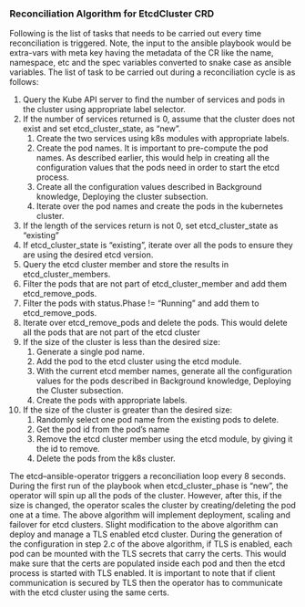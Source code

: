 ### Reconciliation Algorithm for EtcdCluster CRD

Following is the list of tasks that needs to be carried out every time reconciliation is triggered. Note, the input to the ansible playbook would be extra-vars with meta key having the metadata of the CR like the name, namespace, etc and the spec variables converted to snake case as ansible variables. The list of task to be carried out during a reconciliation cycle is as follows:

1. Query the Kube API server to find the number of services and pods in the cluster using appropriate label selector.
2. If the number of services returned is 0, assume that the cluster does not exist and set etcd_cluster_state, as “new”.
    1. Create the two services using k8s modules with appropriate labels.
    2. Create the pod names. It is important to pre-compute the pod names. As described earlier, this would help in creating all the configuration values that the pods need in order to start the etcd process.
    3. Create all the configuration values described in Background knowledge, Deploying the cluster subsection. 
    4. Iterate over the pod names and create the pods in the kubernetes cluster.
3. If the length of the services return is not 0, set etcd_cluster_state as “existing”
4. If etcd_cluster_state is “existing”, iterate over all the pods to ensure they are using the desired etcd version.
5. Query the etcd cluster member and store the results in etcd_cluster_members.
6. Filter the pods that are not part of etcd_cluster_member and add them etcd_remove_pods.
7. Filter the pods with status.Phase != “Running” and add them to etcd_remove_pods.
8. Iterate over etcd_remove_pods and delete the pods. This would delete all the pods that are not part of the etcd cluster
9. If the size of the cluster is less than the desired size:
    1. Generate a single pod name.
    2. Add the pod to the etcd cluster using the etcd module.
    3. With the current etcd member names, generate all the configuration values for the pods described in Background knowledge, Deploying the Cluster subsection.
    4. Create the pods with appropriate labels.
10. If the size of the cluster is greater than the desired size:
    1. Randomly select one pod name from the existing pods to delete.
    2. Get the pod id from the pod’s name
    3. Remove the etcd cluster member using the etcd module, by giving it the id to remove.
    4. Delete the pods from the k8s cluster.


The etcd–ansible-operator triggers a reconciliation loop every 8 seconds. During the first run of the playbook when etcd_cluster_phase is “new”, the operator will spin up all the pods of the cluster. However, after this, if the size is changed, the operator scales the cluster by creating/deleting the pod one at a time. The above algorithm will implement deployment, scaling and failover for etcd clusters. Slight modification to the above algorithm can deploy and manage a TLS enabled etcd cluster. During the generation of the configuration in step 2.c of the above algorithm, if TLS is enabled, each pod can be mounted with the TLS secrets that carry the certs. This would make sure that the certs are populated inside each pod and then the etcd process is started with TLS enabled. It is important to note that if client communication is secured by TLS then the operator has to communicate with the etcd cluster using the same certs.

